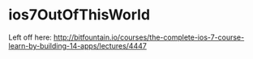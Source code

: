 # ios7OutOfThisWorld

Left off here:
http://bitfountain.io/courses/the-complete-ios-7-course-learn-by-building-14-apps/lectures/4447



